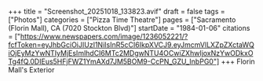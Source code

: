 +++
title = "Screenshot_20251018_133823.avif"
draft = false
tags = ["Photos"]
categories = ["Pizza Time Theatre"]
pages = ["Sacramento (Florin Mall), CA (7020 Stockton Blvd)"]
startDate = "1984-01-06"
citations = ["https://www.newspapers.com/image/1236052221/?fcfToken=eyJhbGciOiJIUzI1NiIsInR5cCI6IkpXVCJ9.eyJmcmVlLXZpZXctaWQiOjEyMzYwNTIyMjEsImlhdCI6MTc2MDgwNTU4OCwiZXhwIjoxNzYwODkxOTg4fQ.0DIEus5HFjFWZ1YmAXd7JM5BOM9-CcPN_GZU_InbPG0"]
+++
Florin Mall's Exterior